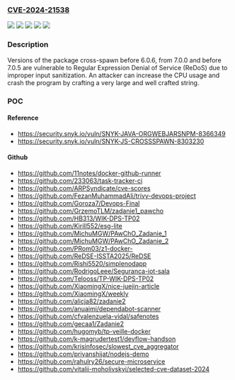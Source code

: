 ### [CVE-2024-21538](https://cve.mitre.org/cgi-bin/cvename.cgi?name=CVE-2024-21538)
![](https://img.shields.io/static/v1?label=Product&message=cross-spawn&color=blue)
![](https://img.shields.io/static/v1?label=Product&message=org.webjars.npm%3Across-spawn&color=blue)
![](https://img.shields.io/static/v1?label=Version&message=0%20&color=brightgreen)
![](https://img.shields.io/static/v1?label=Version&message=7.0.0%20&color=brightgreen)
![](https://img.shields.io/static/v1?label=Vulnerability&message=Regular%20Expression%20Denial%20of%20Service%20(ReDoS)&color=brightgreen)

### Description

Versions of the package cross-spawn before 6.0.6, from 7.0.0 and before 7.0.5 are vulnerable to Regular Expression Denial of Service (ReDoS) due to improper input sanitization. An attacker can increase the CPU usage and crash the program by crafting a very large and well crafted string.

### POC

#### Reference
- https://security.snyk.io/vuln/SNYK-JAVA-ORGWEBJARSNPM-8366349
- https://security.snyk.io/vuln/SNYK-JS-CROSSSPAWN-8303230

#### Github
- https://github.com/11notes/docker-github-runner
- https://github.com/233063/task-tracker-ci
- https://github.com/ARPSyndicate/cve-scores
- https://github.com/FezanMuhammadAli/trivy-devops-project
- https://github.com/Goroza7/Devops-Final
- https://github.com/GrzemoTLM/zadanie1_pawcho
- https://github.com/HB313/WIK-DPS-TP02
- https://github.com/Kirill552/esg-lite
- https://github.com/MichuMGW/PAwChO_Zadanie_1
- https://github.com/MichuMGW/PAwChO_Zadanie_2
- https://github.com/PRom03/z1-docker-
- https://github.com/ReDSE-ISSTA2025/ReDSE
- https://github.com/Rishi5520/simplenodapp
- https://github.com/RodrigoLeee/Seguranca-iot-sala
- https://github.com/Telooss/TP-WIK-DPS-TP02
- https://github.com/XiaomingX/nice-juejin-article
- https://github.com/XiaomingX/weekly
- https://github.com/alicja82/zadanie2
- https://github.com/anuaimi/dependabot-scanner
- https://github.com/cfvalenzuela-vidal/safenotes
- https://github.com/gecaa1/Zadanie2
- https://github.com/hugomyb/tp-veille-docker
- https://github.com/k-magrudertest1/devflow-handson
- https://github.com/krisinfosec/slowest_cve_aggregator
- https://github.com/priyanshijat/nodejs-demo
- https://github.com/rahulry26/secure-microservice
- https://github.com/vitalii-moholivskyi/selected-cve-dataset-2024

